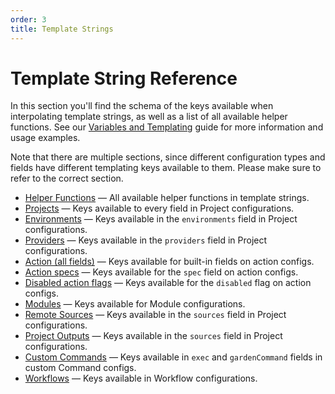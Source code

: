 ```yaml
---
order: 3
title: Template Strings
---
```


# Template String Reference

In this section you'll find the schema of the keys available when interpolating template strings, as well as a list of all available helper functions. See our [Variables and Templating](../../using-garden/variables-and-templating.md) guide for more information and usage examples.

Note that there are multiple sections, since different configuration types and fields have different templating keys available to them. Please make sure to refer to the correct section.

* [Helper Functions](./functions.md) — All available helper functions in template strings.
* [Projects](./projects.md) — Keys available to every field in Project configurations.
* [Environments](./environments.md) — Keys available in the `environments` field in Project configurations.
* [Providers](./providers.md) — Keys available in the `providers` field in Project configurations.
* [Action (all fields)](./action-all-fields.md) — Keys available for built-in fields on action configs.
* [Action specs](./action-specs.md) — Keys available for the `spec` field on action configs.
* [Disabled action flags](./disabled-action-flags.md) — Keys available for the `disabled` flag on action configs.
* [Modules](./modules.md) — Keys available for Module configurations.
* [Remote Sources](./remote-sources.md) — Keys available in the `sources` field in Project configurations.
* [Project Outputs](./project-outputs.md) — Keys available in the `sources` field in Project configurations.
* [Custom Commands](./custom-commands.md) — Keys available in `exec` and `gardenCommand` fields in custom Command configs.
* [Workflows](./workflows.md) — Keys available in Workflow configurations.
